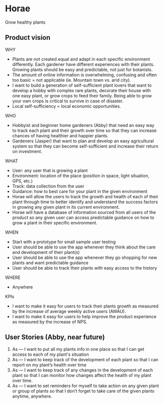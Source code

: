 # Horae
Grow healthy plants

## Product vision

WHY
- Plants are not created equal and adapt in each specific environment differently. Each gardener have different experiences with their plants. Growing plants should be easy and predictable, not just for botanists. 
- The amount of online information is overwhelming, confusing and often too basic = not applicable (ie. Mountain town vs. arid city). 
- I want to build a generation of self-sufficient plant lovers that want to develop a hobby with complex rare plants, decorate their house with one easy plant, or grow crops to feed their family. Being able to grow your own crops is critical to survive in case of disaster. 
- Local self-sufficiency = local economic opportunities. 

WHO
- Hobbyist and beginner home gardeners (Abby) that need an easy way to track each plant and their growth over time so that they can increase chances of having healthier and happier plants.
- Gardeners (Jasper) that want to plan and develop an easy agricultural system so that they can become self-sufficient and increase their return on investment. 

WHAT
- User: any user that is growing a plant
- Environment: location of the place (position in space, light situation, GPS, etc.)
- Track: data collection from the user
- Guidance: how to best care for your plant in the given environment
- Horae will allow the users to track the growth and health of each of their plant through time to better identify and understand the success factors in growing any given plant in its current environment. 
- Horae will have a database of information sourced from all users of the product so any given user can access predictable guidance on how to grow a plant in their specific environment.  

WHEN
- Start with a prototype for small sample user testing
- User should be able to use the app whenever they think about the care and development of their plant(s) 
- User should be able to use the app whenever they go shopping for new plants and want predictable guidance
- User should be able to track their plants with easy access to the history

WHERE
- Anywhere

KPIs
- I want to make it easy for users to track their plants growth as measured by the increase of average weekly active users (AWAU). 
- I want to make it easy for users to help improve the product experience as measured by the increase of NPS.

## User Stories (Abby, near future)
1. As — I want to put all my plants info in one place so that I can get access to each of my plant's situation
2. As — I want to keep track of the development of each plant so that I can report on my plant’s health over time
3. As — I want to keep track of any changes in the development of each plant so that I can monitor how changes affect the health of my plant over time. 
4. As — I want to set reminders for myself to take action on any given plant or group of plants so that I don’t forget to take care of the given plants anytime, anywhere. 


